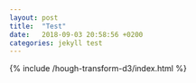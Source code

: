 ```yaml
---
layout: post
title:  "Test"
date:   2018-09-03 20:58:56 +0200
categories: jekyll test
---
```


{% include /hough-transform-d3/index.html %}

